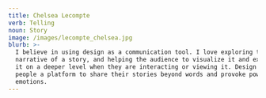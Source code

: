 ```yaml
---
title: Chelsea Lecompte
verb: Telling
noun: Story
image: /images/lecompte_chelsea.jpg
blurb: >-
  I believe in using design as a communication tool. I love exploring the
  narrative of a story, and helping the audience to visualize it and experience
  it on a deeper level when they are interacting or viewing it. Design gives
  people a platform to share their stories beyond words and provoke powerful
  emotions.
---
```


